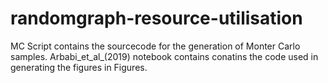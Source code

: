 # randomgraph-resource-utilisation

MC Script contains the sourcecode for the generation of Monter Carlo samples.
Arbabi_et_al_(2019) notebook contains conatins the code used in generating the figures in Figures.
